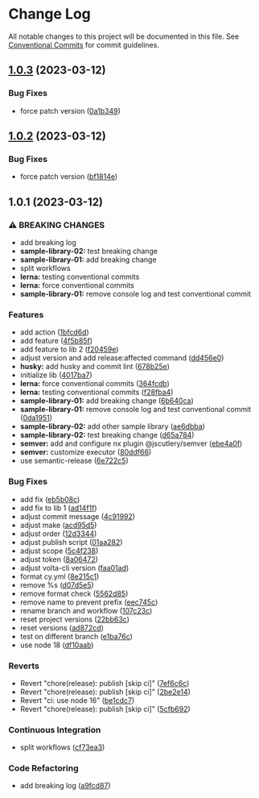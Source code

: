 # Change Log

All notable changes to this project will be documented in this file.
See [Conventional Commits](https://conventionalcommits.org) for commit guidelines.

## [1.0.3](https://github.com/ac-products-and-services/nx-integrated-template/compare/nx-lerna-template@1.0.2...nx-lerna-template@1.0.3) (2023-03-12)

### Bug Fixes

- force patch version ([0a1b349](https://github.com/ac-products-and-services/nx-integrated-template/commit/0a1b3496757a2f269739b1313cce2a40a0fee92f))

## [1.0.2](https://github.com/ac-products-and-services/nx-integrated-template/compare/nx-lerna-template@1.0.1...nx-lerna-template@1.0.2) (2023-03-12)

### Bug Fixes

- force patch version ([bf1814e](https://github.com/ac-products-and-services/nx-integrated-template/commit/bf1814ead52b585c2098b6a6e70bb8bd722b529c))

## 1.0.1 (2023-03-12)

### ⚠ BREAKING CHANGES

- add breaking log
- **sample-library-02:** test breaking change
- **sample-library-01:** add breaking change
- split workflows
- **lerna:** testing conventional commits
- **lerna:** force conventional commits
- **sample-library-01:** remove console log and test conventional commit

### Features

- add action ([1bfcd6d](https://github.com/ac-products-and-services/nx-integrated-template/commit/1bfcd6da7a545679d50fa72f0c9995cd93509d57))
- add feature ([4f5b85f](https://github.com/ac-products-and-services/nx-integrated-template/commit/4f5b85fa6bddee434c79c181f68036d05363997a))
- add feature to lib 2 ([f20459e](https://github.com/ac-products-and-services/nx-integrated-template/commit/f20459ebe81b3132eded8d47df2ea477a91c66a9))
- adjust version and add release:affected command ([dd456e0](https://github.com/ac-products-and-services/nx-integrated-template/commit/dd456e0719ae79d2625ed4e3b479e6b757c88fec))
- **husky:** add husky and commit lint ([678b25e](https://github.com/ac-products-and-services/nx-integrated-template/commit/678b25eb0bea560bf1617ccb63bf2e36986bce02))
- initialize lib ([4017ba7](https://github.com/ac-products-and-services/nx-integrated-template/commit/4017ba7d3b29f72fea0c6e44ece6775ea10a225f))
- **lerna:** force conventional commits ([364fcdb](https://github.com/ac-products-and-services/nx-integrated-template/commit/364fcdbdf53d774c20f21dd52b30aea7e8602a78))
- **lerna:** testing conventional commits ([f28fba4](https://github.com/ac-products-and-services/nx-integrated-template/commit/f28fba459a2726b480c9ad199815757c561e51e1))
- **sample-library-01:** add breaking change ([6b640ca](https://github.com/ac-products-and-services/nx-integrated-template/commit/6b640ca135b6bc29d505e90e992f3a084a88441a))
- **sample-library-01:** remove console log and test conventional commit ([0da1951](https://github.com/ac-products-and-services/nx-integrated-template/commit/0da19519ba979862ebc52320b155f6b9601d3638))
- **sample-library-02:** add other sample library ([ae6dbba](https://github.com/ac-products-and-services/nx-integrated-template/commit/ae6dbba373359c927d0d796d1fee8d0e1af38002))
- **sample-library-02:** test breaking change ([d65a784](https://github.com/ac-products-and-services/nx-integrated-template/commit/d65a784cca38057f412fc8df788b7746b007a027))
- **semver:** add and configure nx plugin @jscutlery/semver ([ebe4a0f](https://github.com/ac-products-and-services/nx-integrated-template/commit/ebe4a0f922d1653fe8f70c3f0b6b26a690053fee))
- **semver:** customize executor ([80ddf66](https://github.com/ac-products-and-services/nx-integrated-template/commit/80ddf667ad962eb55190f81d68cd2c40c36a93df))
- use semantic-release ([6e722c5](https://github.com/ac-products-and-services/nx-integrated-template/commit/6e722c571cbd3d497ac1b88117553154f747a38b))

### Bug Fixes

- add fix ([eb5b08c](https://github.com/ac-products-and-services/nx-integrated-template/commit/eb5b08c8acad2ae5b68f293fa9d5ccb87f4da4b0))
- add fix to lib 1 ([ad14f1f](https://github.com/ac-products-and-services/nx-integrated-template/commit/ad14f1fdaa36cbdac5a431eda5063287afe5dbf8))
- adjust commit message ([4c91992](https://github.com/ac-products-and-services/nx-integrated-template/commit/4c91992b57f2da3fd71cf2e6342ba3edd0db1773))
- adjust make ([acd95d5](https://github.com/ac-products-and-services/nx-integrated-template/commit/acd95d5c0af27abbb585bfbe3b80fcf8f071451b))
- adjust order ([12d3344](https://github.com/ac-products-and-services/nx-integrated-template/commit/12d3344cd518532392264b1f556a7acc4f566d4e))
- adjust publish script ([01aa282](https://github.com/ac-products-and-services/nx-integrated-template/commit/01aa2820227310a5c7d8414f33ce775319cd145f))
- adjust scope ([5c4f238](https://github.com/ac-products-and-services/nx-integrated-template/commit/5c4f238317a5327eacdaae8ee93ef95f1b665d5e))
- adjust token ([8a06472](https://github.com/ac-products-and-services/nx-integrated-template/commit/8a06472825ce1b56c5b33f71144d35f57f1c3d6f))
- adjust volta-cli version ([faa01ad](https://github.com/ac-products-and-services/nx-integrated-template/commit/faa01ad6d002a7500a149f6a18924010bfa5b8e5))
- format cy.yml ([8e215c1](https://github.com/ac-products-and-services/nx-integrated-template/commit/8e215c18947b4559f3f440e00bd31b22ccdf8ad3))
- remove %s ([d07d5e5](https://github.com/ac-products-and-services/nx-integrated-template/commit/d07d5e528f5ae55369ac48028b373351044ccf14))
- remove format check ([5562d85](https://github.com/ac-products-and-services/nx-integrated-template/commit/5562d858b9f486326edd2bef81df73b34c9a2a26))
- remove name to prevent prefix ([eec745c](https://github.com/ac-products-and-services/nx-integrated-template/commit/eec745c0b13a576bda18b6772ec0927359ed4f23))
- rename branch and workflow ([107c23c](https://github.com/ac-products-and-services/nx-integrated-template/commit/107c23cf8cd0192f99260fc093e6f846b9735e93))
- reset project versions ([22bb63c](https://github.com/ac-products-and-services/nx-integrated-template/commit/22bb63c3f7b7806d3efbc36e17d2ffbfa4bf792b))
- reset versions ([ad872cd](https://github.com/ac-products-and-services/nx-integrated-template/commit/ad872cd16fd715f92948e1e7e7254f779c1d7a26))
- test on different branch ([e1ba76c](https://github.com/ac-products-and-services/nx-integrated-template/commit/e1ba76c16bf5272683c8796e56cb7d2b5ada781f))
- use node 18 ([df10aab](https://github.com/ac-products-and-services/nx-integrated-template/commit/df10aaba6825feb833ea51ad27092058c90c2c67))

### Reverts

- Revert "chore(release): publish [skip ci]" ([7ef6c6c](https://github.com/ac-products-and-services/nx-integrated-template/commit/7ef6c6cb91c75b28f90adf934e71b3704ce679f9))
- Revert "chore(release): publish [skip ci]" ([2be2e14](https://github.com/ac-products-and-services/nx-integrated-template/commit/2be2e14664bfe1cb631276fec129e08940c4766d))
- Revert "ci: use node 16" ([be1cdc7](https://github.com/ac-products-and-services/nx-integrated-template/commit/be1cdc74ae6ab36d79345de58c03629ae45717ce))
- Revert "chore(release): publish [skip ci]" ([5cfb692](https://github.com/ac-products-and-services/nx-integrated-template/commit/5cfb692ff58c6a5aa32a850f8fea340cb3dab368))

### Continuous Integration

- split workflows ([cf73ea3](https://github.com/ac-products-and-services/nx-integrated-template/commit/cf73ea39d153ac08d922bca44acc0a476a6aba65))

### Code Refactoring

- add breaking log ([a9fcd87](https://github.com/ac-products-and-services/nx-integrated-template/commit/a9fcd8722aebddd80791868df5b124bbc72ed87c))
